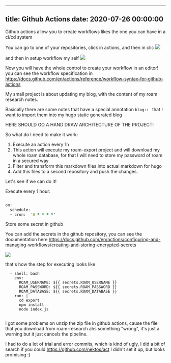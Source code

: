 
---
title: Github Actions
date: 2020-07-26 00:00:00
---


Github actions allow you to create workflows likes the one you can have in a ci/cd system

You can go to one of your repositories, click in actions, and then in clic
![](https://firebasestorage.googleapis.com/v0/b/firescript-577a2.appspot.com/o/imgs%2Fapp%2Fkzk-personal%2FdPwdRfxor7.png?alt=media&token=6b3964c5-c580-4312-a5b7-f265056a4dd7)

and then in setup workflow my self ![](https://firebasestorage.googleapis.com/v0/b/firescript-577a2.appspot.com/o/imgs%2Fapp%2Fkzk-personal%2FK3yV-cqxV0.png?alt=media&token=e27cef5e-780e-4cde-87e1-39e8f72b7278)

Now you will have the whole control to create your workflow in an editor! you can see the workflow specification in https://docs.github.com/en/actions/reference/workflow-syntax-for-github-actions

My small project is about updating my blog, with the content of my roam research notes. 


Basically there are some notes that have a special annotation `blog:: ` that I want to import them into my hugo static generated blog

HERE SHOULD GO A HAND DRAW ARCHITECTURE OF THE PROJECT!

So what do I need to make it work:

1. Execute an action every 1h
2. This action will execute my roam-export project and will download my whole roam database, for that I will need to store my password of roam in a secured way
3. Filter and transform this markdown files into actual markdown for hugo
4. Add this files to a second repository and push the changes.

Let's see if we can do it!


Execute every 1 hour:


```clojure

on:
  schedule:
  - cron:  '0 * * * *'
```




Store some secret in github

You can add the secrets in the github repository, you can see the documentation here https://docs.github.com/en/actions/configuring-and-managing-workflows/creating-and-storing-encrypted-secrets

![](https://firebasestorage.googleapis.com/v0/b/firescript-577a2.appspot.com/o/imgs%2Fapp%2Fkzk-personal%2FZ-MHFreq9L.png?alt=media&token=9a5765f6-6ef6-4be4-8eee-5073c8dcb6db)

that's how the step for executing looks like
```
  - shell: bash
    env:
      ROAM_USERNAME: ${{ secrets.ROAM_USERNAME }}
      ROAM_PASSWORD: ${{ secrets.ROAM_PASSWORD }}
      ROAM_DATABASE: ${{ secrets.ROAM_DATABASE }}
    run: |
      cd export
      npm install
      node index.js
      

```

I got some problems on unzip the zip file in github actions, cause the file that you download from roam-research ahs something "wrong", it's just a warning but it just cancels the pipeline.

I had to do a lot of trial and error commits, which is kind of ugly, I did a bit of search if you could https://github.com/nektos/act I didn't set it up, but looks promising :)
